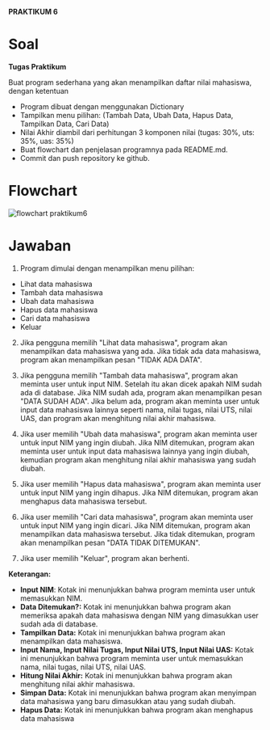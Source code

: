 **PRAKTIKUM 6**
# Soal
**Tugas Praktikum**

Buat program sederhana yang akan menampilkan daftar nilai mahasiswa, dengan ketentuan
- Program dibuat dengan menggunakan Dictionary
- Tampilkan menu pilihan: (Tambah Data, Ubah Data, Hapus Data, Tampilkan Data, Cari Data)
- Nilai Akhir diambil dari perhitungan 3 komponen nilai (tugas: 30%, uts: 35%, uas: 35%)
- Buat flowchart dan penjelasan programnya pada README.md. 
- Commit dan push repository ke github.

# Flowchart
![flowchart praktikum6](https://github.com/user-attachments/assets/441d6638-57e5-490a-a791-634a5176af11)

# Jawaban
1. Program dimulai dengan menampilkan menu pilihan:

- Lihat data mahasiswa
- Tambah data mahasiswa
- Ubah data mahasiswa
- Hapus data mahasiswa
- Cari data mahasiswa
- Keluar
2. Jika pengguna memilih "Lihat data mahasiswa", program akan menampilkan data mahasiswa yang ada. Jika tidak ada data mahasiswa, program akan menampilkan pesan "TIDAK ADA DATA".

3. Jika pengguna memilih "Tambah data mahasiswa", program akan meminta user untuk input NIM. Setelah itu akan dicek apakah NIM sudah ada di database. Jika NIM sudah ada, program akan menampilkan pesan "DATA SUDAH ADA". Jika belum ada, program akan meminta user untuk input data mahasiswa lainnya seperti nama, nilai tugas, nilai UTS, nilai UAS, dan program akan menghitung nilai akhir mahasiswa.

4. Jika user memilih "Ubah data mahasiswa", program akan meminta user untuk input NIM yang ingin diubah. Jika NIM ditemukan, program akan meminta user untuk input data mahasiswa lainnya yang ingin diubah, kemudian program akan menghitung nilai akhir mahasiswa yang sudah diubah.

5. Jika user memilih "Hapus data mahasiswa", program akan meminta user untuk input NIM yang ingin dihapus. Jika NIM ditemukan, program akan menghapus data mahasiswa tersebut.

6. Jika user memilih "Cari data mahasiswa", program akan meminta user untuk input NIM yang ingin dicari. Jika NIM ditemukan, program akan menampilkan data mahasiswa tersebut. Jika tidak ditemukan, program akan menampilkan pesan "DATA TIDAK DITEMUKAN".

7. Jika user memilih "Keluar", program akan berhenti.

**Keterangan:**

- **Input NIM**: Kotak ini menunjukkan bahwa program meminta user untuk memasukkan NIM.
- **Data Ditemukan?:** Kotak ini menunjukkan bahwa program akan memeriksa apakah data mahasiswa dengan NIM yang dimasukkan user sudah ada di database.
- **Tampilkan Data:** Kotak ini menunjukkan bahwa program akan menampilkan data mahasiswa.
- **Input Nama, Input Nilai Tugas, Input Nilai UTS, Input Nilai UAS:** Kotak ini menunjukkan bahwa program meminta user untuk memasukkan nama, nilai tugas, nilai UTS, nilai UAS.
- **Hitung Nilai Akhir:** Kotak ini menunjukkan bahwa program akan menghitung nilai akhir mahasiswa.
- **Simpan Data:** Kotak ini menunjukkan bahwa program akan menyimpan data mahasiswa yang baru dimasukkan atau yang sudah diubah.
- **Hapus Data:** Kotak ini menunjukkan bahwa program akan menghapus data mahasiswa
